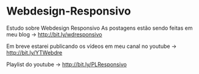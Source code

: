# Webdesign-Responsivo
Estudo sobre Webdesign Responsivo
As postagens estão sendo feitas em meu blog -> http://bit.ly/wdresponsivo

Em breve estarei publicando os vídeos em meu canal no youtube -> http://bit.ly/YTWebdre

Playlist do youtube -> http://bit.ly/PLResponsivo
